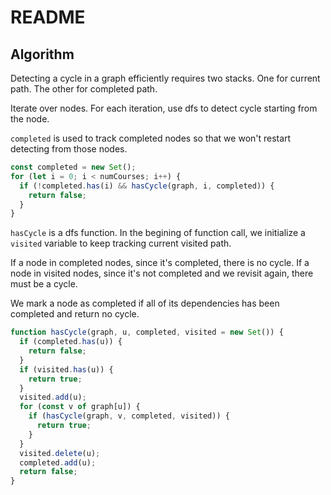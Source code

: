 # README

## Algorithm

Detecting a cycle in a graph efficiently requires two stacks. One for current path. The other for completed path.

Iterate over nodes. For each iteration, use dfs to detect cycle starting from the node.

`completed` is used to track completed nodes so that we won't restart detecting from those nodes.

```js
const completed = new Set();
for (let i = 0; i < numCourses; i++) {
  if (!completed.has(i) && hasCycle(graph, i, completed)) {
    return false;
  }
}
```

`hasCycle` is a dfs function. In the begining of function call, we initialize a `visited` variable to keep tracking current visited path.

If a node in completed nodes, since it's completed, there is no cycle.
If a node in visited nodes, since it's not completed and we revisit again, there must be a cycle.

We mark a node as completed if all of its dependencies has been completed and return no cycle.

```js
function hasCycle(graph, u, completed, visited = new Set()) {
  if (completed.has(u)) {
    return false;
  }
  if (visited.has(u)) {
    return true;
  }
  visited.add(u);
  for (const v of graph[u]) {
    if (hasCycle(graph, v, completed, visited)) {
      return true;
    }
  }
  visited.delete(u);
  completed.add(u);
  return false;
}
```
